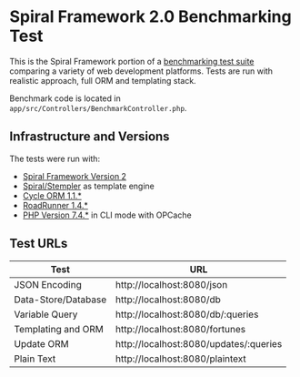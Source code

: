 # Spiral Framework 2.0 Benchmarking Test
This is the Spiral Framework portion of a [benchmarking test suite](../) comparing a variety of web development platforms.
Tests are run with realistic approach, full ORM and templating stack.

Benchmark code is located in `app/src/Controllers/BenchmarkController.php`.

## Infrastructure and Versions
The tests were run with:
* [Spiral Framework Version 2](https://github.com/spiral/framework/)
* [Spiral/Stempler](https://github.com/spiral/stempler) as template engine
* [Cycle ORM 1.1.*](https://github.com/cycle/orm)
* [RoadRunner 1.4.*](https://roadrunner.dev/)
* [PHP Version 7.4.*](http://www.php.net/) in CLI mode with OPCache

## Test URLs
Test                | URL 
---                 | ---
JSON Encoding       | http://localhost:8080/json
Data-Store/Database | http://localhost:8080/db
Variable Query      | http://localhost:8080/db/:queries
Templating and ORM  | http://localhost:8080/fortunes
Update ORM          | http://localhost:8080/updates/:queries
Plain Text          | http://localhost:8080/plaintext